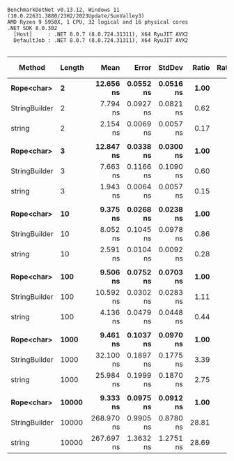 ```

BenchmarkDotNet v0.13.12, Windows 11 (10.0.22631.3880/23H2/2023Update/SunValley3)
AMD Ryzen 9 5950X, 1 CPU, 32 logical and 16 physical cores
.NET SDK 8.0.302
  [Host]     : .NET 8.0.7 (8.0.724.31311), X64 RyuJIT AVX2
  DefaultJob : .NET 8.0.7 (8.0.724.31311), X64 RyuJIT AVX2


```
| Method        | Length | Mean       | Error     | StdDev    | Ratio | RatioSD | Allocated | Alloc Ratio |
|-------------- |------- |-----------:|----------:|----------:|------:|--------:|----------:|------------:|
| **Rope&lt;char&gt;**    | **2**      |  **12.656 ns** | **0.0552 ns** | **0.0516 ns** |  **1.00** |    **0.00** |         **-** |          **NA** |
| StringBuilder | 2      |   7.794 ns | 0.0927 ns | 0.0821 ns |  0.62 |    0.01 |         - |          NA |
| string        | 2      |   2.154 ns | 0.0069 ns | 0.0057 ns |  0.17 |    0.00 |         - |          NA |
|               |        |            |           |           |       |         |           |             |
| **Rope&lt;char&gt;**    | **3**      |  **12.847 ns** | **0.0338 ns** | **0.0300 ns** |  **1.00** |    **0.00** |         **-** |          **NA** |
| StringBuilder | 3      |   7.663 ns | 0.1166 ns | 0.1090 ns |  0.60 |    0.01 |         - |          NA |
| string        | 3      |   1.943 ns | 0.0064 ns | 0.0057 ns |  0.15 |    0.00 |         - |          NA |
|               |        |            |           |           |       |         |           |             |
| **Rope&lt;char&gt;**    | **10**     |   **9.375 ns** | **0.0268 ns** | **0.0238 ns** |  **1.00** |    **0.00** |         **-** |          **NA** |
| StringBuilder | 10     |   8.052 ns | 0.1045 ns | 0.0978 ns |  0.86 |    0.01 |         - |          NA |
| string        | 10     |   2.591 ns | 0.0104 ns | 0.0092 ns |  0.28 |    0.00 |         - |          NA |
|               |        |            |           |           |       |         |           |             |
| **Rope&lt;char&gt;**    | **100**    |   **9.506 ns** | **0.0752 ns** | **0.0703 ns** |  **1.00** |    **0.00** |         **-** |          **NA** |
| StringBuilder | 100    |  10.592 ns | 0.0302 ns | 0.0283 ns |  1.11 |    0.01 |         - |          NA |
| string        | 100    |   4.136 ns | 0.0479 ns | 0.0448 ns |  0.44 |    0.01 |         - |          NA |
|               |        |            |           |           |       |         |           |             |
| **Rope&lt;char&gt;**    | **1000**   |   **9.461 ns** | **0.1037 ns** | **0.0970 ns** |  **1.00** |    **0.00** |         **-** |          **NA** |
| StringBuilder | 1000   |  32.100 ns | 0.1897 ns | 0.1775 ns |  3.39 |    0.05 |         - |          NA |
| string        | 1000   |  25.984 ns | 0.1999 ns | 0.1870 ns |  2.75 |    0.04 |         - |          NA |
|               |        |            |           |           |       |         |           |             |
| **Rope&lt;char&gt;**    | **10000**  |   **9.333 ns** | **0.0975 ns** | **0.0912 ns** |  **1.00** |    **0.00** |         **-** |          **NA** |
| StringBuilder | 10000  | 268.970 ns | 0.9905 ns | 0.8780 ns | 28.81 |    0.31 |         - |          NA |
| string        | 10000  | 267.697 ns | 1.3632 ns | 1.2751 ns | 28.69 |    0.27 |         - |          NA |

